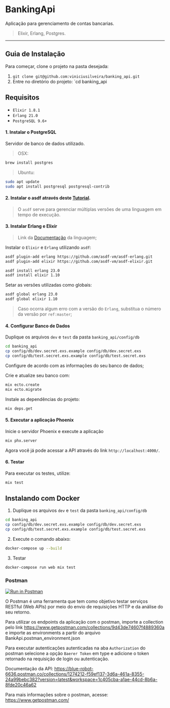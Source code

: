 # BankingApi

Aplicação para gerenciamento de contas bancarias.

> Elixir, Erlang, Postgres.

---


## Guia de Instalação

Para começar, clone o projeto na pasta desejada:
  1. `git clone git@github.com:viniciusilveira/banking_api.git`
  2. Entre no diretório do projeto: `cd banking_api

## Requisitos

- `Elixir 1.8.1`
- `Erlang 21.0`
- `PostgreSQL 9.6+`

#### 1. Instalar o PostgreSQL

Servidor de banco de dados utilizado.

> OSX:

  ```bash
  brew install postgres
  ```

> Ubuntu:

  ```bash
  sudo apt update
  sudo apt install postgresql postgresql-contrib
  ```

#### 2. Instalar o asdf através deste [Tutorial](https://github.com/asdf-vm/asdf#setup).

> O `asdf` serve para gerenciar múltiplas versões de uma linguagem em tempo de execução.

#### 3. Instalar Erlang e Elixir

> Link da [Documentação](https://elixir-lang.org/install.html#setting-path-environment-variable) da linguagem;

Instalar o `Elixir` e `Erlang` utilizando `asdf`:

  ```bash
  asdf plugin-add erlang https://github.com/asdf-vm/asdf-erlang.git
  asdf plugin-add elixir https://github.com/asdf-vm/asdf-elixir.git

  asdf install erlang 23.0
  asdf install elixir 1.10
  ```

Setar as versões utilizadas como globais:

  ```bash
  asdf global erlang 23.0
  asdf global elixir 1.10
  ```

> Caso ocorra algum erro com a versão do `Erlang`, substitua o número da versão por `ref:master`;

#### 4. Configurar Banco de Dados

Duplique os arquivos `dev` e `test` da pasta `banking_api/config/db`

  ```bash
  cd banking_api
  cp config/db/dev.secret.exs.example config/db/dev.secret.exs
  cp config/db/test.secret.exs.example config/db/test.secret.exs
  ```

Configure de acordo com as informações do seu banco de dados;

Crie e atualize seu banco com:

  ```bash
  mix ecto.create
  mix ecto.migrate
  ```
Instale as dependências do projeto:

  ```bash
  mix deps.get
  ```

#### 5. Executar a aplicação Phoenix

Inicie o servidor Phoenix e execute a aplicação

  ```bash
  mix phx.server
  ```
Agora você já pode acessar a API através do link `http://localhost:4000/`.

#### 6. Testar

Para executar os testes, utilize:

  ```bash
  mix test
  ```

## Instalando com Docker


1. Duplique os arquivos `dev` e `test` da pasta `banking_api/config/db`

  ```bash
  cd banking_api
  cp config/db/dev.secret.exs.example config/db/dev.secret.exs
  cp config/db/test.secret.exs.example config/db/test.secret.exs
  ```

2. Execute o comando abaixo:

```bash
docker-compose up --build
```

3. Testar

```bash
docker-compose run web mix test
```


### Postman

[![Run in Postman](https://run.pstmn.io/button.svg)](https://app.getpostman.com/run-collection/c62adbe83b7c4db42d51#?env%5BBanking%20API%5D=W3sia2V5IjoiQVBJX1VSTCIsInZhbHVlIjoiaHR0cHM6Ly9ndWFyZGVkLXJlZWYtNzI3OTYuaGVyb2t1YXBwLmNvbS8iLCJlbmFibGVkIjp0cnVlfSx7ImtleSI6IlVOSVFVRV9TVFJJTkciLCJ2YWx1ZSI6MTU2NDU4MzA1MDMxOSwiZW5hYmxlZCI6dHJ1ZX1d)

O Postman é uma ferramenta que tem como objetivo testar serviços RESTful (Web APIs) por meio do envio de requisições HTTP e da análise do seu retorno.

Para utilizar os endpoints da aplicação com o postman, importe a collection pelo link https://www.getpostman.com/collections/9d43de74607f4889360a
e importe as environments a partir do arquivo BankApi.postman_environment.json

Para executar autenticações autenticadas na aba `Authorization` do postman selecione a opção `Baerer Token` em type e adicione o token retornado na requisição de login ou autenticação.

Documentação da API: https://blue-robot-6636.postman.co/collections/1274212-f59ef137-3d6a-461a-8355-24a99bebc382?version=latest&workspace=1c405cba-a1ae-44cd-8b6a-8fde20c46a62

Para mais informações sobre o postman, acesse: https://www.getpostman.com/


